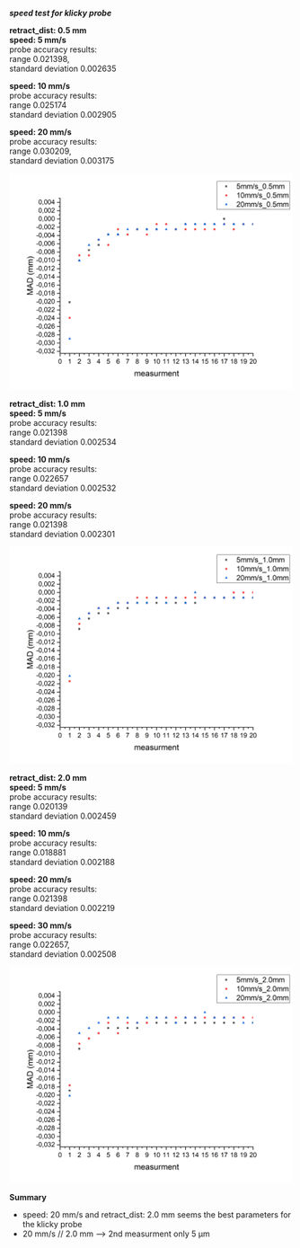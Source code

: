 **_speed test for klicky probe_**  

**retract_dist: 0.5 mm**  
**speed: 5 mm/s**  
probe accuracy results:  
range 0.021398,  
standard deviation 0.002635  

**speed: 10 mm/s**  
probe accuracy results:  
range 0.025174  
standard deviation 0.002905  

**speed: 20 mm/s**  
probe accuracy results:  
range 0.030209,  
standard deviation 0.003175  

![This is an image](https://github.com/a-maze-1ng/Klicky-vs.-Unklicky/blob/main/pic/05_retract.png)


**retract_dist: 1.0 mm**  
**speed: 5 mm/s**  
probe accuracy results:  
range 0.021398  
standard deviation 0.002534  

**speed: 10 mm/s**  
probe accuracy results:  
range 0.022657  
standard deviation 0.002532  

**speed: 20 mm/s**  
probe accuracy results:  
range 0.021398  
standard deviation 0.002301  

![This is an image](https://github.com/a-maze-1ng/Klicky-vs.-Unklicky/blob/main/pic/1_retract.png)

**retract_dist: 2.0 mm**  
**speed: 5 mm/s**  
probe accuracy results:  
range 0.020139  
standard deviation 0.002459  

**speed: 10 mm/s**  
probe accuracy results:  
range 0.018881  
standard deviation 0.002188  

**speed: 20 mm/s**  
probe accuracy results:  
range 0.021398  
standard deviation 0.002219  

**speed: 30 mm/s**  
probe accuracy results:  
range 0.022657,  
standard deviation 0.002508  

![This is an image](https://github.com/a-maze-1ng/Klicky-vs.-Unklicky/blob/main/pic/2_retract.png)

**Summary**  
* speed: 20 mm/s and retract_dist: 2.0 mm seems the best parameters for the klicky probe
* 20 mm/s // 2.0 mm --> 2nd measurment only 5 µm
